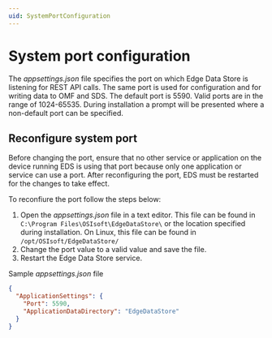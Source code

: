 ```yaml
---
uid: SystemPortConfiguration
---
```


# System port configuration

The _appsettings.json_ file specifies the port on which Edge Data Store is listening for REST API calls. The same port is used for configuration and for writing data to OMF and SDS. The default port is 5590. Valid ports are in the range of 1024-65535. During installation a prompt will be presented where a non-default port can be specified.

## Reconfigure system port

Before changing the port, ensure that no other service or application on the device running EDS is using that port because only one application or service can use a port. After reconfiguring the port, EDS must be restarted for the changes to take effect.

To reconfiure the port follow the steps below:

1. Open the _appsettings.json_ file in a text editor. This file can be found in `C:\Program Files\OSIsoft\EdgeDataStore\` or the location specified during installation. On Linux, this file can be found in `/opt/OSIsoft/EdgeDataStore/`
2. Change the port value to a valid value and save the file.
3. Restart the Edge Data Store service.

Sample _appsettings.json_ file
```json
{
  "ApplicationSettings": {
    "Port": 5590,
    "ApplicationDataDirectory": "EdgeDataStore"
  }
}
```